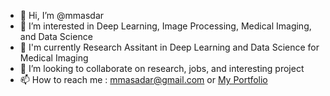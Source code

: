 - 👋 Hi, I’m @mmasdar
- 👀 I’m interested in Deep Learning, Image Processing, Medical Imaging, and Data Science
- 🌱 I'm currently Research Assitant in Deep Learning and Data Science for Medical Imaging
- 💞️ I’m looking to collaborate on research, jobs, and interesting project
- 📫 How to reach me : mmasadar@gmail.com or [My Portfolio](https://mahasin.xyz/)

<!---
mmasdar/mmasdar is a ✨ special ✨ repository because its `README.md` (this file) appears on your GitHub profile.
You can click the Preview link to take a look at your changes.
--->
